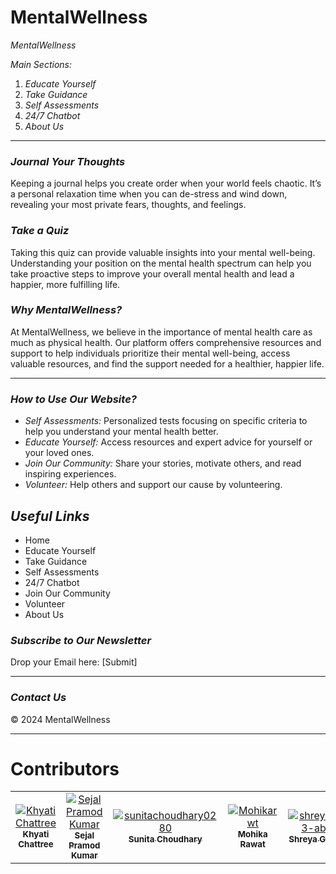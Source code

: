 # MentalWellness
*MentalWellness*

*Main Sections:*

1. *Educate Yourself*
2. *Take Guidance*
3. *Self Assessments*
4. *24/7 Chatbot*
5. *About Us*


---

### *Journal Your Thoughts*
Keeping a journal helps you create order when your world feels chaotic. It’s a personal relaxation time when you can de-stress and wind down, revealing your most private fears, thoughts, and feelings.

### *Take a Quiz*
Taking this quiz can provide valuable insights into your mental well-being. Understanding your position on the mental health spectrum can help you take proactive steps to improve your overall mental health and lead a happier, more fulfilling life.



### *Why MentalWellness?*
At MentalWellness, we believe in the importance of mental health care as much as physical health. Our platform offers comprehensive resources and support to help individuals prioritize their mental well-being, access valuable resources, and find the support needed for a healthier, happier life.

---

### *How to Use Our Website?*
- *Self Assessments:* Personalized tests focusing on specific criteria to help you understand your mental health better.
- *Educate Yourself:* Access resources and expert advice for yourself or your loved ones.
- *Join Our Community:* Share your stories, motivate others, and read inspiring experiences.
- *Volunteer:* Help others and support our cause by volunteering.

## *Useful Links*
- Home
- Educate Yourself
- Take Guidance
- Self Assessments
- 24/7 Chatbot
- Join Our Community
- Volunteer
- About Us



### *Subscribe to Our Newsletter*
Drop your Email here: [Submit]

---

### *Contact Us*
© 2024 MentalWellness

---

<h1> Contributors </h1>

<table>  
    <td align="center">
        <a href="https://github.com/Khyati13C">
            <img src="https://github.com/github.png?size=150"  alt="Khyati Chattree"/>
            <br />
            <sub><b>Khyati Chattree</b></sub>
        </a>
    </td>
     <td align="center">
        <a href="https://github.com/SejalPramodKumar">
            <img src="https://github.com/github.png?size=150"  alt="Sejal Pramod Kumar"/>
            <br />
            <sub><b>Sejal Pramod Kumar</b></sub>
        </a>
    </td>
     <td align="center">
        <a href="https://github.com/sunitachoudhary0280">
            <img src="https://github.com/sunitachoudhary0280.png?size=150"  alt="sunitachoudhary0280"/>
            <br />
            <sub><b>Sunita Choudhary</b></sub>
        </a>
    </td>
      <td align="center">
        <a href="https://github.com/Mohikarwt">
            <img src="https://github.com/github.png?size=150"  alt="Mohikarwt"/>
            <br />
            <sub><b>Mohika Rawat</b></sub>
        </a>
    </td>
     <td align="center">
        <a href="https://github.com/shreya123-abc">
            <img src="https://github.com/github.png?size=150"  alt="shreya123-abc"/>
            <br />
            <sub><b>Shreya Gupta</b></sub>
        </a>
    </td>
    <td align="center">
        <a href="https://github.com/shrey-111">
            <img src="https://github.com/shrey-111.png?size=150"  alt="shrey-111"/>
            <br />
            <sub><b>Shreya</b></sub>
        </a>
    </td>
    

<table>












